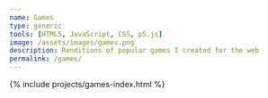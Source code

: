```yaml
---
name: Games
type: generic
tools: [HTML5, JavaScript, CSS, p5.js]
image: /assets/images/games.png
description: Renditions of popular games I created for the web
permalink: /games/
---
```

{% include projects/games-index.html %}
